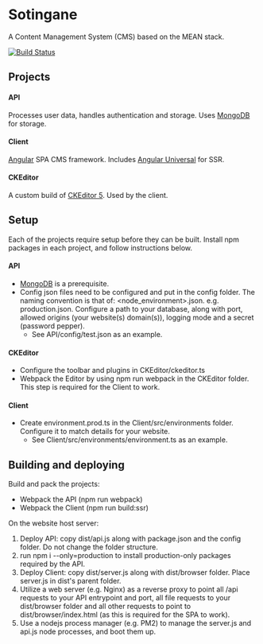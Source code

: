 # Sotingane
A Content Management System (CMS) based on the MEAN stack.

[![Build Status](https://travis-ci.org/Trysor/Sotingane.svg?branch=master)](https://travis-ci.org/Trysor/Sotingane)

## Projects

#### API

Processes user data, handles authentication and storage. Uses [MongoDB](https://www.mongodb.com) for storage.

#### Client

[Angular](https://angular.io/) SPA CMS framework. Includes [Angular Universal](https://universal.angular.io/) for SSR.

#### CKEditor

A custom build of [CKEditor 5](https://ckeditor.com/ckeditor-5/). Used by the client. 


## Setup

Each of the projects require setup before they can be built. Install npm packages in each project, and follow instructions below.

#### API

* [MongoDB](https://www.mongodb.com) is a prerequisite.
* Config json files need to be configured and put in the config folder. The naming convention is that of: <node_environment>.json. e.g. production.json. Configure a path to your database, along with port, allowed origins (your website(s) domain(s)), logging mode and a secret (password pepper).
  * See API/config/test.json as an example.

#### CKEditor

* Configure the toolbar and plugins in CKEditor/ckeditor.ts
* Webpack the Editor by using npm run webpack in the CKEditor folder. This step is required for the Client to work.

#### Client

* Create environment.prod.ts in the Client/src/environments folder. Configure it to match details for your website.
  * See Client/src/environments/environment.ts as an example.


## Building and deploying

Build and pack the projects:
* Webpack the API (npm run webpack)
* Webpack the Client (npm run build:ssr)

On the website host server:
1. Deploy API: copy dist/api.js along with package.json and the config folder. Do not change the folder structure.
2. run npm i --only=production to install production-only packages required by the API.
3. Deploy Client: copy dist/server.js along with dist/browser folder. Place server.js in dist's parent folder.
4. Utilize a web server (e.g. Nginx) as a reverse proxy to point all /api requests to your API entrypoint and port, all file requests to your dist/browser folder and all other requests to point to dist/browser/index.html (as this is required for the SPA to work).
5. Use a nodejs process manager (e.g. PM2) to manage the server.js and api.js node processes, and boot them up.